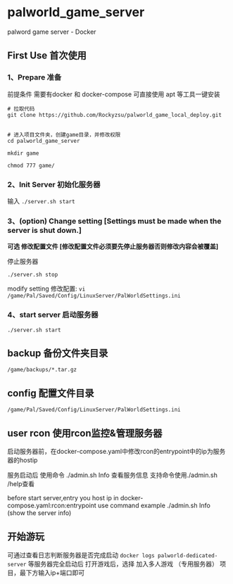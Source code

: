 # palworld_game_server
palword game server - Docker

## First Use 首次使用

### 1、Prepare 准备
前提条件 需要有docker 和 docker-compose
可直接使用 apt 等工具一键安装

```
# 拉取代码
git clone https://github.com/Rockyzsu/palworld_game_local_deploy.git


# 进入项目文件夹，创建game目录，并修改权限
cd palworld_game_server

mkdir game

chmod 777 game/
```

### 2、Init Server 初始化服务器
输入
```./server.sh start```

### 3、(option) Change setting  [Settings must be made when the server is shut down.]
**可选 修改配置文件 [修改配置文件必须要先停止服务器否则修改内容会被覆盖]**

停止服务器

```./server.sh stop```

modify setting 修改配置: ```vi /game/Pal/Saved/Config/LinuxServer/PalWorldSettings.ini```

### 4、start server 启动服务器
```./server.sh start```



## backup 备份文件夹目录
```
/game/backups/*.tar.gz
```

## config 配置文件目录
```
/game/Pal/Saved/Config/LinuxServer/PalWorldSettings.ini
```

## user rcon 使用rcon监控&管理服务器

启动服务器前，在docker-compose.yaml中修改rcon的entrypoint中的ip为服务器的hostip

服务启动后 使用命令 ./admin.sh Info 查看服务信息
支持命令使用./admin.sh /help查看

before start server,entry you host ip in docker-compose.yaml:rcon:entrypoint
use command example ./admin.sh Info   (show the server info)

## 开始游玩
可通过查看日志判断服务器是否完成启动
```docker logs palworld-dedicated-server```
等服务器完全启动后
打开游戏后，选择 加入多人游戏 （专用服务器） 项目，最下方输入ip+端口即可